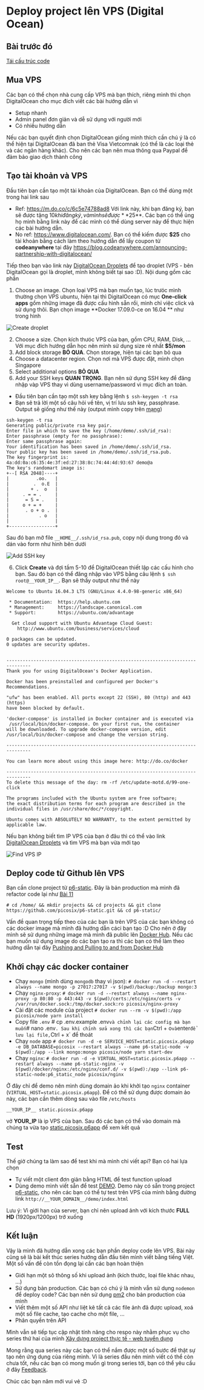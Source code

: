 # Deploy project lên VPS (Digital Ocean)

## Bài trước đó

[Tái cấu trúc code](./11-refactor-code-structure.md)

## Mua VPS

Các bạn có thể chọn nhà cung cấp VPS mà bạn thích, riêng mình thì chọn DigitalOcean cho mục đích viết các bài hướng dẫn vì

* Setup nhanh
* Admin panel đơn giản và dễ sử dụng với người mới
* Có nhiều hướng dẫn

Nếu các bạn quyết định chọn DigitalOcean giống mình thích cần chú ý là có thể hiện tại DigitalOcean đã ban thẻ Visa Vietcomnak (có thể là các loại thẻ và các ngân hàng khác). Cho nên các bạn nên mua thông qua Paypal để đảm bảo giao dịch thành công

## Tạo tài khoản và VPS

Đầu tiên bạn cần tạo một tài khoản của DigitalOcean. Bạn có thể dùng một trong hai link sau

* Ref: https://m.do.co/c/6c5e74788ad8 Với link này, khi bạn đăng ký, bạn sẽ được tặng $10 khi đăng ký, và mình sẽ được **$25**. Các bạn có thể ủng họ mình bằng link này để các mình có thể dùng server này để thực hiện các bài hướng dẫn.
* No ref: https://www.digitalocean.com/. Bạn có thể kiếm được **$25** cho tài khoản bằng cách làm theo hướng dẫn để lấy coupon từ **codeanywhere** tại đây https://blog.codeanywhere.com/announcing-partnership-with-digitalocean/

Tiếp theo bạn vào link này [DigitalOcean Droplets](https://cloud.digitalocean.com/droplets) để tạo droplet (VPS - bên DigitalOcean gọi là droplet, mình không biết tại sao :D). Nội dung gồm các phần

1. Choose an image. Chọn loại VPS mà bạn muốn tạo, lúc trưóc mình thường chọn VPS ubuntu, hiện tại thì DigitalOcean có mục **One-click apps** gồm những image đã được cấu hình sẵn rồi, mình chỉ việc click và sử dụng thôi. Bạn chọn image **Docker 17.09.0-ce on 16.04 ** như trong hình

![Create droplet](./static/deployment/create-droplet.png)

2. Choose a size. Chọn kích thưóc VPS của bạn, gồm CPU, RAM, Disk, ... Với mục đích hướng dẫn học nên mình sử dụng size rẻ nhất **$5/mon**
3. Add block storage **BỎ QUA**. Chọn storage, hiện tại các bạn bỏ qua
4. Choose a datacenter region. Chọn nơi mà VPS được đặt, mình chọn Singapore
5. Select additional options **BỎ QUA**
6. Add your SSH keys **QUAN TRỌNG**. Bạn nên sử dụng SSH key để đăng nhập vàp VPS thay vì dùng username/password vì mục đích an toàn.

* Đầu tiên bạn cần tạo một ssh key bằng lệnh `$ ssh-keygen -t rsa`
* Bạn sẽ trả lời một số câu hỏi về tên, vị trí lưu ssh key, passphrase. Output sẽ giống như thế này (output mình copy trên [mạng](https://www.digitalocean.com/community/tutorials/how-to-set-up-ssh-keys--2))

```shell
ssh-keygen -t rsa
Generating public/private rsa key pair.
Enter file in which to save the key (/home/demo/.ssh/id_rsa):
Enter passphrase (empty for no passphrase):
Enter same passphrase again:
Your identification has been saved in /home/demo/.ssh/id_rsa.
Your public key has been saved in /home/demo/.ssh/id_rsa.pub.
The key fingerprint is:
4a:dd:0a:c6:35:4e:3f:ed:27:38:8c:74:44:4d:93:67 demo@a
The key's randomart image is:
+--[ RSA 2048]----+
|          .oo.   |
|         .  o.E  |
|        + .  o   |
|     . = = .     |
|      = S = .    |
|     o + = +     |
|      . o + o .  |
|           . o   |
|                 |
+-----------------+
```

Sau đó bạn mở file `__HOME__/.ssh/id_rsa.pub`, copy nội dung trong đó và dán vào form như hình bên dưới

![Add SSH key](./static/deployment/add-ssh-key.png)

6. Click **Create** và đợi tầm 5-10 để DigitalOcean thiết lập các cấu hình cho bạn.
   Sau đó bạn có thể đăng nhập vào VPS bằng câu lệnh `$ ssh root@__YOUR_IP__`. Bạn sẽ thấy output như thế này

```shell
Welcome to Ubuntu 16.04.3 LTS (GNU/Linux 4.4.0-98-generic x86_64)

 * Documentation:  https://help.ubuntu.com
 * Management:     https://landscape.canonical.com
 * Support:        https://ubuntu.com/advantage

  Get cloud support with Ubuntu Advantage Cloud Guest:
    http://www.ubuntu.com/business/services/cloud

0 packages can be updated.
0 updates are security updates.


-------------------------------------------------------------------------------
Thank you for using DigitalOcean's Docker Application.

Docker has been preinstalled and configured per Docker's Recommendations.

"ufw" has been enabled. All ports except 22 (SSH), 80 (http) and 443 (https)
have been blocked by default.

'docker-compose' is installed in Docker container and is executed via
 /usr/local/bin/docker-compose. On your first run, the container
will be downloaded. To upgrade docker-compose version, edit
/usr/local/bin/docker-compose and change the version string.

-------------------------------------------------------------------------------

You can learn more about using this image here: http://do.co/docker

-------------------------------------------------------------------------------
To delete this message of the day: rm -rf /etc/update-motd.d/99-one-click

The programs included with the Ubuntu system are free software;
the exact distribution terms for each program are described in the
individual files in /usr/share/doc/*/copyright.

Ubuntu comes with ABSOLUTELY NO WARRANTY, to the extent permitted by
applicable law.
```

Nếu bạn không biết tìm IP VPS của bạn ở đâu thì có thể vào link [DigitalOcean Droplets](https://cloud.digitalocean.com/droplets) và tìm VPS mà bạn vừa mới tạo

![Find VPS IP](./static/deployment/find-vps-ip.png)

## Deploy code từ Github lên VPS

Bạn cần clone project từ [p6-static](https://github.com/picosix/p6-static). Đây là bản production mà mình đã refactor code lại như [Bài 11](https://github.com/picosix/p6-static-example/blob/master/document/11-refactor-code-structure.md)

```shell
# cd /home/ && mkdir projects && cd projects && git clone https://github.com/picosix/p6-static.git && cd p6-static/
```

Vấn đề quan trọng tiếp theo của các bạn là trên VPS của các bạn không có các docker image mà mình đã hướng dẫn cáci bạn tạo :D Cho nên ở đây mình sẽ sử dụng những image mà mình đã public lên [Docker Hub](https://hub.docker.com/). Nếu các bạn muốn sử dụng image do các bạn tạo ra thì các bạn có thể làm theo hướng dẫn tại đây [Pushing and Pulling to and from Docker Hub
](https://ropenscilabs.github.io/r-docker-tutorial/04-Dockerhub.html)

## Khởi chạy các docker container

* Chạy `mongo` (mình dùng `mongodb` thay vì json): `# docker run -d --restart always --name mongo -p 27017:27017 -v $(pwd)/backup:/backup mongo:3`
* Chạy `nginx-proxy`: `# docker run -d --restart always --name nginx-proxy -p 80:80 -p 443:443 -v $(pwd)/certs:/etc/nginx/certs -v /var/run/docker.sock:/tmp/docker.sock:ro picosix/nginx-proxy`
* Cài đặt các module của project `# docker run --rm -v $(pwd):/app picosix/node yarn install`
* Copy file `.env` # cp .env.example .env`và chỉnh lại các config mà bạn muốn`# nano .env`. Sau khi chỉnh sửa xong thì các bạn`Ctrl + o`và`enter`để lưu lại file,`Ctrl + x` để thoát
* Chạy `node` app `# docker run -d -e SERVICE_HOST=static.picosix.p6app -e DB_DATABASE=picosix --restart always --name p6-static-node -v $(pwd):/app --link mongo:mongo picosix/node yarn start-dev`
* Chạy `nginx`: `# docker run -d -e VIRTUAL_HOST=static.picosix.p6app --restart always --name p6-static-nginx -v $(pwd)/docker/nginx:/etc/nginx/conf.d/ -v $(pwd):/app --link p6-static-node:p6_static_node picosix/nginx`

Ở đây chỉ để demo nên mình dùng domain ảo khi khởi tạo `nginx` container (`VIRTUAL_HOST=static.picosix.p6app`). Để có thể sử dụng được domain ảo này, các bạn cần thêm dòng sau vào file `/etc/hosts`

```
__YOUR_IP__	static.picosix.p6app
```

vở **YOUR_IP** là ip VPS của bạn. Sau đó các bạn có thể vào domain mà chúng ta vừa tạo [static.picosix.p6app](http://static.picosix.p6app/) để xem kết quả

## Test

Thế giờ chúng ta làm sao để test khi mà mình chỉ viết api? Bạn có hai lựa chọn

* Tự viết một client đơn giản bằng HTML để test function upload
* Dùng demo mình viết sẵn để test [DEMO](http://static.picosix.p6app/demo/index.html). Demo này có sẵn trong project [p6-static](https://github.com/picosix/p6-static), cho nên các bạn có thể tự test trên VPS của mình bằng đường link `http://__YOUR_DOMAIN__/demo/index.html`

Lưu ý: Vì giới hạn của server, bạn chỉ nên upload ảnh với kích thước **FULL HD** (1920px/1200px) trở xuống

## Kết luận

Vậy là mình đã hướng dẫn xong các bạn phần deploy code lên VPS. Bài này cũng sẽ là bài kết thúc series hướng dẫn đầu tiên mình viết bằng tiếng Việt. Một số vấn đề còn tồn đọng lại cần các bạn hoàn thiện

* Giới hạn một sô thông số khi upload ảnh (kích thước, loại file khác nhau, ...)
* Sử dụng bản production. Các bạn có chú ý là mình vẫn sử dụng `nodemon` để deploy code? Các bạn nên sử dụng [pm2](https://github.com/Unitech/pm2) cho bản production của mình
* Viết thêm một số API như liệt kê tất cả các file ảnh đã được upload, xoá một số file cache, tạo cache cho một file, ...
* Phân quyền trên API

Mình vẫn sẽ tiếp tục cập nhật tính năng cho respo này nhằm phục vụ cho series thứ hai của mình [Xây dựng project thực tế - web tuyển dụng](https://github.com/picosix/p6-job)

Mong rằng qua series này các bạn có thể nắm được một số bước để thật sự tạo nên ứng dụng của riêng mình. Vì là series đầu nên mình viết có thể còn chưa tốt, nếu các bạn có mong muốn gì trong series tới, bạn có thể yêu cầu ở đây [Feedback](https://github.com/picosix/p6-job/issues/2).

Chúc các bạn năm mới vui vẻ :D
